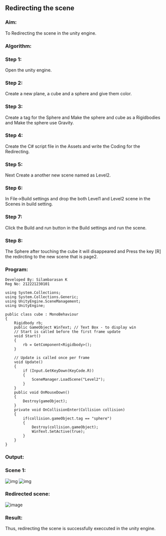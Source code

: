 ## Redirecting the scene

### Aim:
To Redirecting the scene in the unity engine.

### Algorithm:
### Step 1:
Open the unity engine.

### Step 2:
Create a new plane, a cube and a sphere and give them color.

### Step 3:
Create a tag for the Sphere and Make the sphere and cube as a Rigidbodies and Make the sphere use Gravity.

### Step 4:
Create the C# script file in the Assets and write the Coding for the Redirecting.

### Step 5:
Next Create a another new scene named as Level2.

### Step 6:
In File->Build settings and drop the both Level1 and Level2 scene in the Scenes in build setting.

### Step 7:
Click the Build and run button in the Build settings and run the scene.

### Step 8:
The Sphere after touching the cube it will disappeared and Press the key [R] the redircting to the new scene that is page2.

### Program:
```
Developed By: Silambarasan K
Reg No: 212221230101
```
```
using System.Collections;
using System.Collections.Generic;
using UnityEngine.SceneManagement;
using UnityEngine;

public class cube : MonoBehaviour
{
    Rigidbody rb;
    public GameObject WinText; // Text Box - to display win
    // Start is called before the first frame update
    void Start()
    {
        rb = GetComponent<Rigidbody>();
    }

    // Update is called once per frame
    void Update()
    {
        if (Input.GetKeyDown(KeyCode.R))
        {
            SceneManager.LoadScene("Level2");
        }        
    }
    public void OnMouseDown()
    {
        Destroy(gameObject);
    }
    private void OnCollisionEnter(Collision collision)
    {
        if(collision.gameObject.tag == "sphere")
        {
            Destroy(collision.gameObject);
            WinText.SetActive(true);
        }
    }
}
```

### Output:
### Scene 1:

![img](https://user-images.githubusercontent.com/75235022/174820302-92b26481-cc53-42b2-ba5f-157dd33fa4f7.png)
![img](https://user-images.githubusercontent.com/75235022/174820425-cfb5837b-ea72-4e3d-b0ad-a4328eed88e2.png)
### Redirected scene:
![image](https://user-images.githubusercontent.com/75235022/174820470-0aea5d6b-d9e3-4899-a1c3-33c2095b73a8.png)

### Result:
Thus, redirecting the scene is successfully execcuted in the unity engine.
